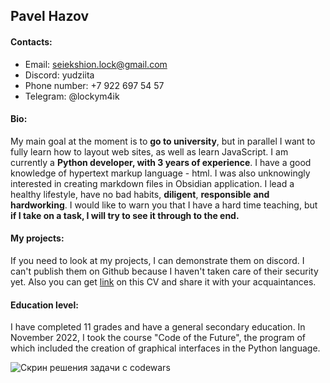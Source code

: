 ## **Pavel Hazov**
#### Contacts:
  - Email: seiekshion.lock@gmail.com
  - Discord: yudziita
  - Phone number: +7 922 697 54 57
  - Telegram: @lockym4ik
#### Bio:
My main goal at the moment is to **go to university**, but in parallel I want to fully learn how to layout web sites, as well as learn JavaScript. 
I am currently a **Python developer, with 3 years of experience**. I have a good knowledge of hypertext markup language - html. I was also unknowingly interested in creating markdown files in Obsidian application. I lead a healthy lifestyle, have no bad habits, **diligent**, **responsible** **and hardworking**. I would like to warn you that I have a hard time teaching, but **if I take on a task, I will try to see it through to the end.**

#### My projects:
If you need to look at my projects, I can demonstrate them on discord. I can't publish them on Github because I haven't taken care of their security yet.
Also you can get [link](https://seiekshion.github.io/rsschool-cv/) on this CV and share it with your acquaintances.

#### Education level:
I have completed 11 grades and have a general secondary education. In November 2022, I took the course "Code of the Future", the program of which included the creation of graphical interfaces in the Python language.

![Скрин решения задачи с codewars](https://i.imgur.com/JqI9bpA.png?1)

  